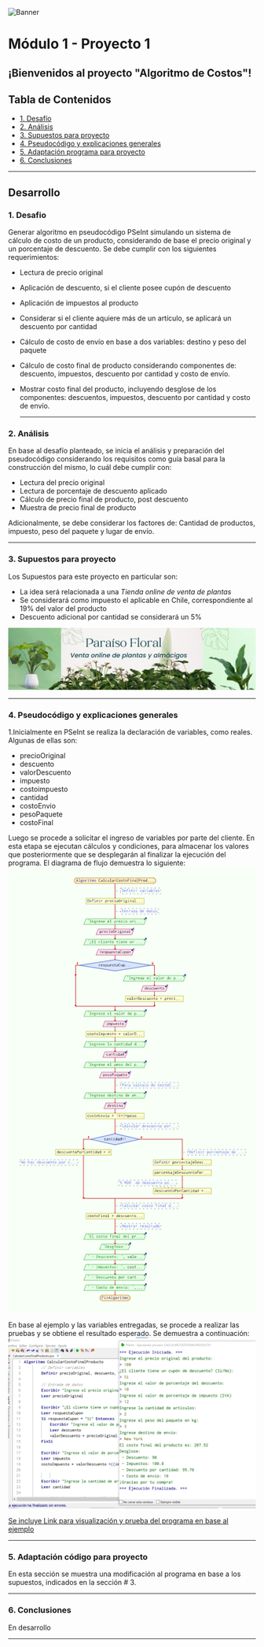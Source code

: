 ![Banner](./images/Banner_ppal.png)
# Módulo 1 - Proyecto 1
## ¡Bienvenidos al proyecto "Algoritmo de Costos"!

## Tabla de Contenidos
* [1. Desafío](#1-Desafío)
* [2. Análisis](#2-Análisis)
* [3. Supuestos para proyecto](#3-Supuestos-para-proyecto)
* [4. Pseudocódigo y explicaciones generales](#4-Pseudocódigo-y-explicaciones-generales)
* [5. Adaptación programa para proyecto](#5-Adaptación-programa-para-proyecto)
* [6. Conclusiones](#6-Conclusiones)

****
## Desarrollo

### 1. Desafio
Generar algoritmo en pseudocódigo PSeInt simulando un sistema de cálculo de costo de un producto, considerando de base el precio original y un porcentaje de descuento. Se debe cumplir con los siguientes requerimientos:
- Lectura de precio original
- Aplicación de descuento, si el cliente posee cupón de descuento
- Aplicación de impuestos al producto
- Considerar si el cliente aquiere más de un artículo, se aplicará un descuento por cantidad
- Cálculo de costo de envío en base a dos variables: destino y peso del paquete
- Cálculo de costo final de producto considerando componentes de: descuento, impuestos, descuento por cantidad y costo de envío.
- Mostrar costo final del producto, incluyendo desglose de los componentes: descuentos, impuestos, descuento por cantidad y costo de envío.

  ****
  
### 2. Análisis
En base al desafío planteado, se inicia el análisis y preparación del pseudocódigo considerando los requisitos como guía basal para la construcción del mismo, lo cuál debe cumplir con:
- Lectura del precio original
- Lectura de porcentaje de descuento aplicado
- Cálculo de precio final de producto, post descuento
- Muestra de precio final de producto

Adicionalmente, se debe considerar los factores de: Cantidad de productos, impuesto, peso del paquete y lugar de envío.

****

### 3. Supuestos para proyecto
Los Supuestos para este proyecto en particular son:
- La idea será relacionada a una *Tienda online de venta de plantas*
- Se considerará como impuesto el aplicable en Chile, correspondiente al 19% del valor del producto
- Descuento adicional por cantidad se considerará un 5%

![img tienda de plantas](./images/Proyecto_plantas.png)

****

### 4. Pseudocódigo y explicaciones generales

1.Inicialmente en PSeInt se realiza la declaración de variables, como reales. Algunas de ellas son:
- precioOriginal
- descuento
- valorDescuento
- impuesto
- costoimpuesto
- cantidad
- costoEnvio
- pesoPaquete
- costoFinal

 Luego se procede a solicitar el ingreso de variables por parte del cliente. En esta etapa se ejecutan cálculos y condiciones, para almacenar los valores que posteriormente que se desplegarán al finalizar la ejecución del programa.
 El diagrama de flujo demuestra lo siguiente:
  ![img diagrama de flujo](./images/Diagramaflujo.png)

 En base al ejemplo y las variables entregadas, se procede a realizar las pruebas y se obtiene el resultado esperado. Se demuestra a continuación:
  ![img resultado de ejemplo](./images/Ejemplo.png)

[Se incluye Link para visualización y prueba del programa en base al ejemplo](./CalcularCostoFinalProducto.psc)
  
  ****

  ### 5. Adaptación código para proyecto
  En esta sección se muestra una modificación al programa en base a los supuestos, indicados en la sección # 3.
  

  ****

  ### 6. Conclusiones
  En desarrollo

  ****



